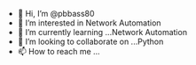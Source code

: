 - 👋 Hi, I’m @pbbass80
- 👀 I’m interested in Network Automation
- 🌱 I’m currently learning ...Network Automation
- 💞️ I’m looking to collaborate on ...Python
- 📫 How to reach me ...

<!---
pbbass80/pbbass80 is a ✨ special ✨ repository because its `README.md` (this file) appears on your GitHub profile.
You can click the Preview link to take a look at your changes.
--->
